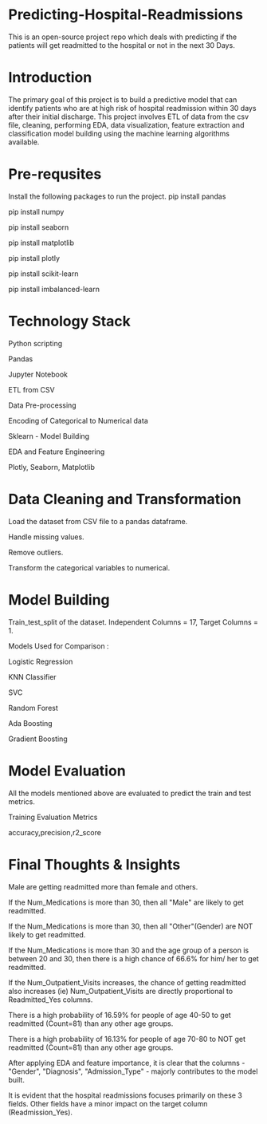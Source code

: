 # Predicting-Hospital-Readmissions
This is an open-source project repo which deals with predicting if the patients will get readmitted to the hospital or not in the next 30 Days.
# Introduction
The primary goal of this project is to build a predictive model that can identify patients who are at high risk of hospital readmission within 30 days after their initial discharge.
This project involves ETL of data from the csv file, cleaning, performing EDA, data visualization, feature extraction and classification model building using the machine learning algorithms available.
# Pre-requsites
Install the following packages to run the project.
pip install pandas

pip install numpy 

pip install seaborn 

pip install matplotlib 

pip install plotly 

pip install scikit-learn 

pip install imbalanced-learn 
# Technology Stack
Python scripting

Pandas

Jupyter Notebook

ETL from CSV

Data Pre-processing

Encoding of Categorical to Numerical data

Sklearn - Model Building

EDA and Feature Engineering

Plotly, Seaborn, Matplotlib
# Data Cleaning and Transformation
Load the dataset from CSV file to a pandas dataframe.

Handle missing values.

Remove outliers.

Transform the categorical variables to numerical.
# Model Building
Train_test_split of the dataset. Independent Columns = 17, Target Columns = 1.

Models Used for Comparison :

Logistic Regression

KNN Classifier

SVC

Random Forest

Ada Boosting

Gradient Boosting
# Model Evaluation
All the models mentioned above are evaluated to predict the train and test metrics.

Training Evaluation Metrics

accuracy,precision,r2_score
# Final Thoughts & Insights
Male are getting readmitted more than female and others.

If the Num_Medications is more than 30, then all "Male" are likely to get readmitted.

If the Num_Medications is more than 30, then all "Other"(Gender) are NOT likely to get readmitted.

If the Num_Medications is more than 30 and the age group of a person is between 20 and 30, then there is a high chance of 66.6% for him/ her to get readmitted.

If the Num_Outpatient_Visits increases, the chance of getting readmitted also increases (ie) Num_Outpatient_Visits are directly proportional to Readmitted_Yes columns.

There is a high probability of 16.59% for people of age 40-50 to get readmitted (Count=81) than any other age groups.

There is a high probability of 16.13% for people of age 70-80 to NOT get readmitted (Count=81) than any other age groups.

After applying EDA and feature importance, it is clear that the columns - "Gender", "Diagnosis", "Admission_Type" - majorly contributes to the model built.

It is evident that the hospital readmissions focuses primarily on these 3 fields. Other fields have a minor impact on the target column (Readmission_Yes).
